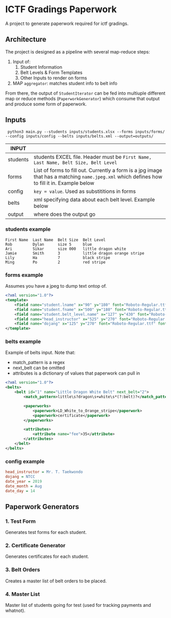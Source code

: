 # ICTF Gradings Paperwork
A project to generate paperwork required for ictf gradings.

## Architecture

The project is designed as a pipeline with several map-reduce steps:
1. Input of:
    1. Student Information
    2. Belt Levels & Form Templates
    3. Other Inputs to render on forms
2. MAP `aggregator`: matches student info to belt info

From there, the output of `StudentIterator` can be fed into multiuple different
map or reduce methods (`PaperworkGenerator`) which consume that output and
produce some form of paperwork.

## Inputs

```
 python3 main.py --students inputs/students.xlsx --forms inputs/forms/ --config inputs/config --belts inputs/belts.xml --output=outputs/
```
| INPUT |  |
|---|---|
| students | students EXCEL file. Header must be `First Name, Last Name, Belt Size, Belt Level` |
| forms | List of forms to fill out. Currently a form is a jpg image that has a matching `name.jpeg.xml` which defines how to fill it in. Example below |
| config | `key = value`. Used as substititions in forms |
| belts | xml specifying data about each belt level. Example below |
| output | where does the output go |

### students example

```
First Name  Last Name  Belt Size  Belt Level
Rob         Dylan      size 5	  blue 
Ari         Sikar      size 000   little dragon white
Jamie       Smith      3          little dragon orange stripe
Lily        Ha         7          black stripe
Ming        Po         2          red stripe
```

### forms example

Assumes you have a jpeg to dump text ontop of.
```xml
<?xml version="1.0"?>
<template>
    <field name="student.lname" x="90" y="180" font="Roboto-Regular.ttf" font_colour="#2196f3" font_size="18"></field>
    <field name="student.fname" x="500" y="180" font="Roboto-Regular.ttf" font_colour="#2196f3" font_size="18"></field>
    <field name="student.belt_level.name" x="127" y="430" font="Roboto-Regular.ttf" font_colour="#2196f3" font_size="18"></field>
    <field name="head_instructor" x="525" y="270" font="Roboto-Regular.ttf" font_colour="#2196f3" font_size="18"></field>
    <field name="dojang" x="125" y="270" font="Roboto-Regular.ttf" font_colour="#2196f3" font_size="18"></field>
</template>
```

### belts example

Example of belts input. Note that:
* match_pattern is a regex
* next_belt can be omitted
* attributes is a dictionary of values that paperwork can pull in

```xml
<?xml version="1.0"?>
<belts>
    <belt id="1" name="Little Dragon White Belt" next_belt="2">
        <match_pattern>little\s?dragon\s+white\s*(?:belt)?</match_pattern>

        <paperworks>
            <paperwork>LD_White_to_Orange_stripe</paperwork>
            <paperwork>certificate</paperwork>
        </paperworks>

        <attributes>
            <attribute name="fee">35</attribute>
        </attributes>
    </belt>
</belts>
```

### config example

```ini
head_instructor = Mr. T. Taekwondo
dojang = NTCC
date_year = 2019
date_month = Aug
date_day = 14
```

## Paperwork Generators

### 1. Test Form
Generates test forms for each student.

### 2. Certificate Generator
Generates certificates for each student.

### 3. Belt Orders
Creates a master list of belt orders to be placed.

### 4. Master List
Master list of students going for test (used for tracking payments and whatnot).



